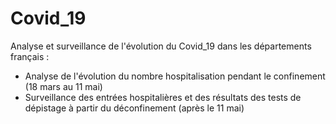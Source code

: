# Covid_19
Analyse et surveillance de l'évolution du Covid_19 dans les départements français :
- Analyse de l'évolution du nombre hospitalisation  pendant le confinement (18 mars au 11 mai)
- Surveillance des entrées hospitalières et des résultats des tests de dépistage à partir du déconfinement (après le 11 mai)
